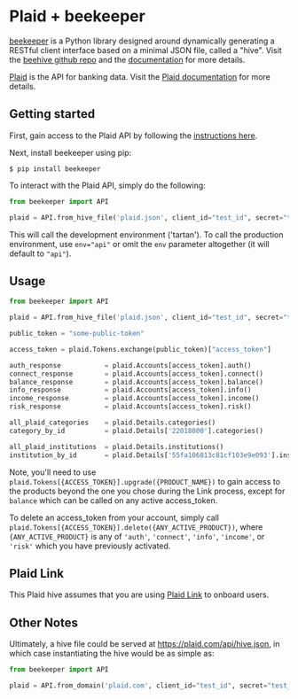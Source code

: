 # Plaid + beekeeper

[beekeeper](https://github.com/haikuginger/beekeeper) is a Python library designed around dynamically generating a RESTful client interface based on a minimal JSON file, called a "hive".  Visit the [beehive github repo](https://github.com/haikuginger/beekeeper) and the [documentation](https://beekeeper.readthedocs.org/en/latest/) for more details.

[Plaid](https://plaid.com/) is the API for banking data.  Visit the [Plaid documentation](https://www.plaid.com/docs/) for more details.

## Getting started

First, gain access to the Plaid API by following the [instructions here](https://www.plaid.com/docs/#gaining-access).

Next, install beekeeper using pip:

```
$ pip install beekeeper
```

To interact with the Plaid API, simply do the following:

```python
from beekeeper import API

plaid = API.from_hive_file('plaid.json', client_id="test_id", secret="test_secret", env="tartan")

```

This will call the development environment ('tartan').  To call the production environment, use `env="api"` or omit the `env` parameter altogether (it will default to `"api"`).

## Usage

```python
from beekeeper import API

plaid = API.from_hive_file('plaid.json', client_id="test_id", secret="test_secret")

public_token = "some-public-token"

access_token = plaid.Tokens.exchange(public_token)["access_token"]

auth_response 			= plaid.Accounts[access_token].auth()
connect_response 		= plaid.Accounts[access_token].connect()
balance_response 		= plaid.Accounts[access_token].balance()
info_response 			= plaid.Accounts[access_token].info()
income_response 		= plaid.Accounts[access_token].income()
risk_response 			= plaid.Accounts[access_token].risk()

all_plaid_categories	= plaid.Details.categories()
category_by_id			= plaid.Details['22018000'].categories()

all_plaid_institutions	= plaid.Details.institutions()
institution_by_id		= plaid.Details['55fa106813c81cf103e9e093'].institutions()
```

Note, you'll need to use `plaid.Tokens[{ACCESS_TOKEN}].upgrade({PRODUCT_NAME})` to gain access to the products beyond the one you chose during the Link process, except for `balance` which can be called on any active access_token.

To delete an access_token from your account, simply call `plaid.Tokens[{ACCESS_TOKEN}].delete({ANY_ACTIVE_PRODUCT})`, where `{ANY_ACTIVE_PRODUCT}` is any of `'auth'`, `'connect'`, `'info'`, `'income'`, or `'risk'` which you have previously activated.


## Plaid Link

This Plaid hive assumes that you are using [Plaid Link](https://plaid.com/docs/link/) to onboard users.


## Other Notes

Ultimately, a hive file could be served at https://plaid.com/api/hive.json, in which case instantiating the hive would be as simple as:

```python
from beekeeper import API

plaid = API.from_domain('plaid.com', client_id="test_id", secret="test_secret")
```
